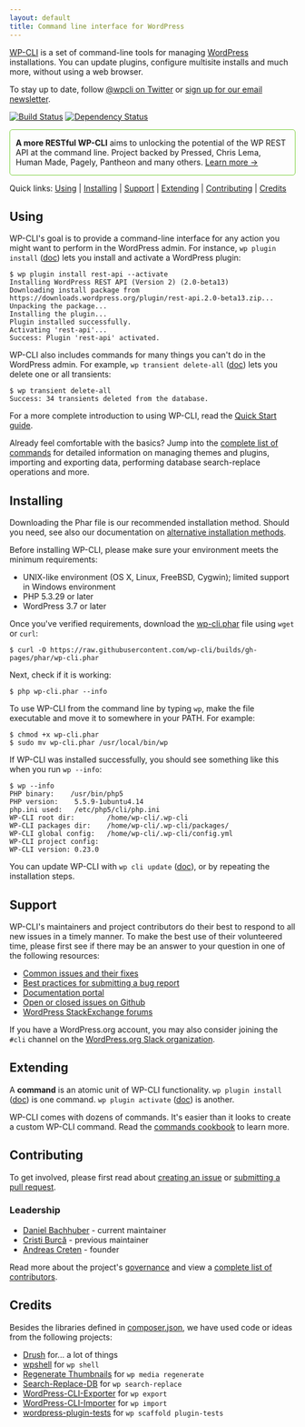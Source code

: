 ```yaml
---
layout: default
title: Command line interface for WordPress
---
```


[WP-CLI](https://wp-cli.org/) is a set of command-line tools for managing [WordPress](https://wordpress.org/) installations. You can update plugins, configure multisite installs and much more, without using a web browser.

To stay up to date, follow [@wpcli on Twitter](https://twitter.com/wpcli) or [sign up for our email newsletter](http://wp-cli.us13.list-manage.com/subscribe?u=0615e4d18f213891fc000adfd&id=8c61d7641e).

[![Build Status](https://travis-ci.org/wp-cli/wp-cli.png?branch=master)](https://travis-ci.org/wp-cli/wp-cli) [![Dependency Status](https://gemnasium.com/badges/github.com/wp-cli/wp-cli.svg)](https://gemnasium.com/github.com/wp-cli/wp-cli)

<div style="
	border: 1px solid #7AD03A;
	-webkit-border-radius: 5px;
	-moz-border-radius: 5px;
	border-radius: 5px;
	padding-left: 10px;
	padding-right: 10px;
">
	<p><strong>A more RESTful WP-CLI</strong> aims to unlocking the potential of the WP REST API at the command line. Project backed by Pressed, Chris Lema, Human Made, Pagely, Pantheon and many others. <a href="https://wp-cli.org/restful/">Learn more &rarr;</a></p>
</div>

Quick links: [Using](#using) &#124; [Installing](#installing) &#124; [Support](#support) &#124; [Extending](#extending) &#124; [Contributing](#contributing) &#124; [Credits](#credits)

## Using

WP-CLI's goal is to provide a command-line interface for any action you might want to perform in the WordPress admin. For instance, `wp plugin install` ([doc](https://wp-cli.org/commands/plugin/install/)) lets you install and activate a WordPress plugin:

```
$ wp plugin install rest-api --activate
Installing WordPress REST API (Version 2) (2.0-beta13)
Downloading install package from https://downloads.wordpress.org/plugin/rest-api.2.0-beta13.zip...
Unpacking the package...
Installing the plugin...
Plugin installed successfully.
Activating 'rest-api'...
Success: Plugin 'rest-api' activated.
```

WP-CLI also includes commands for many things you can't do in the WordPress admin. For example, `wp transient delete-all` ([doc](https://wp-cli.org/commands/transient/delete-all/)) lets you delete one or all transients:

```
$ wp transient delete-all
Success: 34 transients deleted from the database.
```

For a more complete introduction to using WP-CLI, read the [Quick Start guide](https://wp-cli.org/docs/quick-start/).

Already feel comfortable with the basics? Jump into the [complete list of commands](https://wp-cli.org/commands/) for detailed information on managing themes and plugins, importing and exporting data, performing database search-replace operations and more.

## Installing

Downloading the Phar file is our recommended installation method. Should you need, see also our documentation on [alternative installation methods](https://wp-cli.org/docs/installing/).

Before installing WP-CLI, please make sure your environment meets the minimum requirements:

- UNIX-like environment (OS X, Linux, FreeBSD, Cygwin); limited support in Windows environment
- PHP 5.3.29 or later
- WordPress 3.7 or later

Once you've verified requirements, download the [wp-cli.phar](https://raw.github.com/wp-cli/builds/gh-pages/phar/wp-cli.phar) file using `wget` or `curl`:

```
$ curl -O https://raw.githubusercontent.com/wp-cli/builds/gh-pages/phar/wp-cli.phar
```

Next, check if it is working:

```
$ php wp-cli.phar --info
```

To use WP-CLI from the command line by typing `wp`, make the file executable and move it to somewhere in your PATH. For example:

```
$ chmod +x wp-cli.phar
$ sudo mv wp-cli.phar /usr/local/bin/wp
```

If WP-CLI was installed successfully, you should see something like this when you run `wp --info`:

```
$ wp --info
PHP binary:    /usr/bin/php5
PHP version:    5.5.9-1ubuntu4.14
php.ini used:   /etc/php5/cli/php.ini
WP-CLI root dir:        /home/wp-cli/.wp-cli
WP-CLI packages dir:    /home/wp-cli/.wp-cli/packages/
WP-CLI global config:   /home/wp-cli/.wp-cli/config.yml
WP-CLI project config:
WP-CLI version: 0.23.0
```

You can update WP-CLI with `wp cli update` ([doc](https://wp-cli.org/commands/cli/update/)), or by repeating the installation steps.

## Support

WP-CLI's maintainers and project contributors do their best to respond to all new issues in a timely manner. To make the best use of their volunteered time, please first see if there may be an answer to your question in one of the following resources:

- [Common issues and their fixes](https://wp-cli.org/docs/common-issues/)
- [Best practices for submitting a bug report](https://wp-cli.org/docs/bug-reports/)
- [Documentation portal](https://wp-cli.org/docs/)
- [Open or closed issues on Github](https://github.com/wp-cli/wp-cli/issues?utf8=%E2%9C%93&q=is%3Aissue)
- [WordPress StackExchange forums](http://wordpress.stackexchange.com/questions/tagged/wp-cli)

If you have a WordPress.org account, you may also consider joining the `#cli` channel on the [WordPress.org Slack organization](https://make.wordpress.org/chat/).

## Extending

A **command** is an atomic unit of WP-CLI functionality. `wp plugin install` ([doc](https://wp-cli.org/commands/plugin/install/)) is one command. `wp plugin activate` ([doc](https://wp-cli.org/commands/plugin/activate/)) is another.

WP-CLI comes with dozens of commands. It's easier than it looks to create a custom WP-CLI command. Read the [commands cookbook](https://wp-cli.org/docs/commands-cookbook/) to learn more.

## Contributing

To get involved, please first read about [creating an issue](https://wp-cli.org/docs/bug-reports/) or [submitting a pull request](https://wp-cli.org/docs/pull-requests/).

### Leadership

* [Daniel Bachhuber](https://github.com/danielbachhuber/) - current maintainer
* [Cristi Burcă](https://github.com/scribu) - previous maintainer
* [Andreas Creten](https://github.com/andreascreten) - founder

Read more about the project's [governance](https://wp-cli.org/docs/governance/) and view a [complete list of contributors](https://github.com/wp-cli/wp-cli/contributors).

## Credits

Besides the libraries defined in [composer.json](composer.json), we have used code or ideas from the following projects:

* [Drush](http://drush.ws/) for... a lot of things
* [wpshell](http://code.trac.wordpress.org/browser/wpshell) for `wp shell`
* [Regenerate Thumbnails](http://wordpress.org/plugins/regenerate-thumbnails/) for `wp media regenerate`
* [Search-Replace-DB](https://github.com/interconnectit/Search-Replace-DB) for `wp search-replace`
* [WordPress-CLI-Exporter](https://github.com/Automattic/WordPress-CLI-Exporter) for `wp export`
* [WordPress-CLI-Importer](https://github.com/Automattic/WordPress-CLI-Importer) for `wp import`
* [wordpress-plugin-tests](https://github.com/benbalter/wordpress-plugin-tests/) for `wp scaffold plugin-tests`
